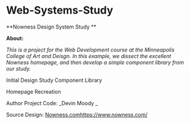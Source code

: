 # Web-Systems-Study
**Nowness Design System Study
**

**About:**

_This is a project for the Web Development course at the Minneapolis College of Art and Deisgn. 
In this example, we dissect the excellent Nowness homepage, and then develop a simple component library from our study._

Initial Design Study
Component Library

Homepage Recreation

Author
Project Code: _Devin Moody _

Source 
Design: [Nowness.com](https://www.nowness.com/)https://www.nowness.com/
